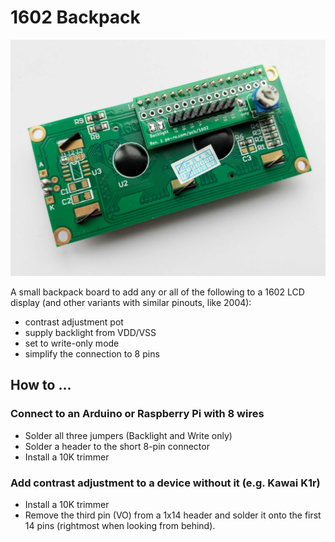 # 1602 Backpack

![Board attached to 16-2 display](./1602-backpack.jpg)

A small backpack board to add any or all of the following to a 1602 LCD display
(and other variants with similar pinouts, like 2004):

- contrast adjustment pot
- supply backlight from VDD/VSS
- set to write-only mode
- simplify the connection to 8 pins

## How to ...

### Connect to an Arduino or Raspberry Pi with 8 wires

- Solder all three jumpers (Backlight and Write only)
- Solder a header to the short 8-pin connector
- Install a 10K trimmer

### Add contrast adjustment to a device without it (e.g. Kawai K1r)

- Install a 10K trimmer
- Remove the third pin (VO) from a 1x14 header and solder it onto the first
  14 pins (rightmost when looking from behind).
